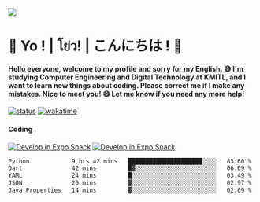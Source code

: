 <a href="#">
  <img src="https://user-images.githubusercontent.com/53619535/207896410-fee92aa4-65f2-4b27-91d3-86f8424178d3.gif" />
</a>

# 👋 Yo ! | โย่ว! | こんにちは ! 👋

<h4>Hello everyone, welcome to my profile and sorry for my English. 😅
I'm studying Computer Engineering and Digital Technology at KMITL, and I want to learn new things about coding. Please correct me if I make any mistakes. Nice to meet you! 😄
Let me know if you need any more help!</h4>

[![status](https://img.shields.io/badge/Freelance_status-Not_Avaliable-red)](https://whyzotee.vercel.app)
[![wakatime](https://wakatime.com/badge/user/3ff4daa0-dc37-4cca-9446-11cce239b396.svg)](https://wakatime.com/@3ff4daa0-dc37-4cca-9446-11cce239b396)

#### Coding
[![Develop in Expo Snack](https://img.shields.io/badge/Flutter-119EFF.svg?style=for-the-badge&logo=flutter&labelColor=FFF&logoColor=119EFF)](https://flutter.dev/)
[![Develop in Expo Snack](https://img.shields.io/badge/Expo-000.svg?style=for-the-badge&logo=EXPO&labelColor=FFF&logoColor=000)](https://expo.dev/)

<!--START_SECTION:waka-->

```txt
Python            9 hrs 42 mins   █████████████████████░░░░   83.60 %
Dart              42 mins         █▓░░░░░░░░░░░░░░░░░░░░░░░   06.09 %
YAML              24 mins         █░░░░░░░░░░░░░░░░░░░░░░░░   03.49 %
JSON              20 mins         ▓░░░░░░░░░░░░░░░░░░░░░░░░   02.97 %
Java Properties   14 mins         ▓░░░░░░░░░░░░░░░░░░░░░░░░   02.09 %
```

<!--END_SECTION:waka-->
